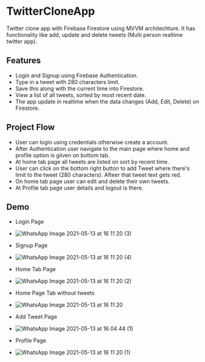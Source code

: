 # TwitterCloneApp

Twitter clone app with Firebase Firestore using MVVM architechture. It has functionality like add, update and delete tweets (Multi person realtime twitter app).

## Features

- Login and Signup using Firebase Authentication.
- Type in a tweet with 280 characters limit.
- Save this along with the current time into Firestore.
- View a list of all tweets, sorted by most recent date.
- The app update in realtime when the data changes (Add, Edit, Delete) on Firestore.

## Project Flow

- User can login using credentials otherwise create a account.
- After Authentication user navigate to the main page where home and profile option is giiven on bottom tab.
- At home tab page all tweets are listed on sort by recent time.
- User can click on the bottom right button to add Tweet where there's limit to the tweet (280 characters). Afteer that tweet text gets red.
- On home tab page user can edit and delete their own tweets.
- At Profile tab page user details and logout is there. 

## Demo

- Login Page 
- ![WhatsApp Image 2021-05-13 at 16 11 20 (3)](https://user-images.githubusercontent.com/19749442/118118458-98227600-b40a-11eb-8e70-1a0e9aad255f.jpeg)

- Signup Page 
- ![WhatsApp Image 2021-05-13 at 16 11 20 (4)](https://user-images.githubusercontent.com/19749442/118118532-ac667300-b40a-11eb-9518-4de35c3b47ec.jpeg)

- Home Tab Page 
- ![WhatsApp Image 2021-05-13 at 16 11 20 (2)](https://user-images.githubusercontent.com/19749442/118117714-9ad09b80-b409-11eb-9f45-21ac7bd3acab.jpeg)

- Home Page Tab without tweets 
- ![WhatsApp Image 2021-05-13 at 16 11 20](https://user-images.githubusercontent.com/19749442/118119064-6a89fc80-b40b-11eb-8b35-992e26cf6f7c.jpeg)

- Add Tweet Page
- ![WhatsApp Image 2021-05-13 at 16 04 44 (1)](https://user-images.githubusercontent.com/19749442/118118939-3adaf480-b40b-11eb-9422-5705ffd13309.jpeg)

- Profile Page
-  ![WhatsApp Image 2021-05-13 at 16 11 20 (1)](https://user-images.githubusercontent.com/19749442/118119159-9311f680-b40b-11eb-8bb8-773f93935305.jpeg)
